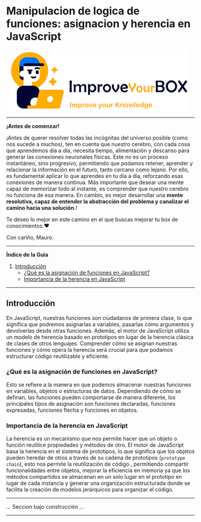 # Manipulacion de logica de funciones: asignacion y herencia en JavaScript

<img src="/resources/logo.png">
<hr />
<b>¡Antes de comenzar!</b>

¡Antes de querer resolver todas las incógnitas del universo posible (como nos sucede a muchos), ten en cuenta que nuestro cerebro, con cada cosa que aprendemos día a día, necesita tiempo, alimentación y descanso para generar las conexiones neuronales físicas. Este no es un proceso instantáneo, sino progresivo, permitiendo que podamos retener, aprender y relacionar la información en el futuro, tanto cercano como lejano.
Por ello, es fundamental aplicar lo que aprendes en tu día a día, reforzando esas conexiones de manera continua. Más importante que desear una mente capaz de memorizar todo al instante, es comprender que nuestro cerebro no funciona de esa manera. En cambio, es mejor desarrollar una **mente resolutiva, capaz de entender la abstracción del problema y canalizar el camino hacia una solución.**!

Te deseo lo mejor en este camino en el que buscas mejorar tu box de conocimientos.❤️

Con cariño, Mauro.

<hr />

**Índice de la Guía**

1. [Introducción](#introducción)
    - [¿Qué es la asignación de funciones en JavaScript?](#qué-es-la-asignación-de-funciones-en-javascript)
    - [Importancia de la herencia en JavaScript](#importancia-de-la-herencia-en-javascript)

---

## Introducción

En JavaScript, nuestras funciones son ciudadanos de primera clase, lo que significa que podremos asignarlas a variables, pasarlas como argumentos y devolverlas desde otras funciones. Además, el motor de JavaScript utiliza un modelo de herencia basado en prototipos en lugar de la herencia clásica de clases de otros lenguajes. Comprender cómo se asignan nuestras funciones y cómo opera la herencia será crucial para que podamos estructurar código reutilizable y eficiente.

### ¿Qué es la asignación de funciones en JavaScript?

Esto se refiere a la manera en que podemos almacenar nuestras funciones en variables, objetos o estructuras de datos. Dependiendo de cómo se definan, las funciones pueden comportarse de manera diferente, los principales tipos de asignación son funciones declaradas, funciones expresadas, funciones flecha y funciones en objetos.

### Importancia de la herencia en JavaScript

La herencia es un mecanismo que nos permite hacer que un objeto o función reutilice propiedades y métodos de otro. El motor de JavaScript basa la herencia en el sistema de prototipos, lo que significa que los objetos pueden heredar de otros a través de su cadena de prototipos (`prototype chain`), esto nos permite la reutilización de código , permitiendo compartir funcionalidades entre objetos, mejorar la eficiencia en memoria ya que los métodos compartidos se almacenan en un solo lugar en el prototipo en lugar de cada instancia y generar una organización estructurada donde se facilita la creación de modelos jerárquicos para organizar el código.

<hr>
... Seccion bajo construcción ...
<hr>
